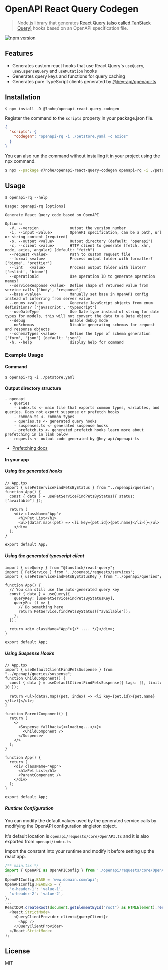 # OpenAPI React Query Codegen

> Node.js library that generates [React Query (also called TanStack Query)](https://tanstack.com/query) hooks based on an OpenAPI specification file.

[![npm version](https://badge.fury.io/js/%407nohe%2Fopenapi-react-query-codegen.svg)](https://badge.fury.io/js/%407nohe%2Fopenapi-react-query-codegen)

## Features

- Generates custom react hooks that use React Query's `useQuery`, `useSuspenseQuery` and `useMutation` hooks
- Generates query keys and functions for query caching
- Generates pure TypeScript clients generated by [@hey-api/openapi-ts](https://github.com/hey-api/openapi-ts)

## Installation

```
$ npm install -D @7nohe/openapi-react-query-codegen
```

Register the command to the `scripts` property in your package.json file.

```json
{
  "scripts": {
    "codegen": "openapi-rq -i ./petstore.yaml -c axios"
  }
}
```

You can also run the command without installing it in your project using the npx command.

```bash
$ npx --package @7nohe/openapi-react-query-codegen openapi-rq -i ./petstore.yaml -c axios
```

## Usage

```
$ openapi-rq --help

Usage: openapi-rq [options]

Generate React Query code based on OpenAPI

Options:
  -V, --version              output the version number
  -i, --input <value>        OpenAPI specification, can be a path, url or string content (required)
  -o, --output <value>       Output directory (default: "openapi")
  -c, --client <value>       HTTP client to generate [fetch, xhr, node, axios, angular] (default: "fetch")
  --request <value>          Path to custom request file
  --format <value>           Process output folder with formatter? ['biome', 'prettier']
  --lint   <value>           Process output folder with linter? ['eslint', 'biome']
  --operationId              Use operation ID to generate operation names?
  --serviceResponse <value>  Define shape of returned value from service calls ['body', 'response']
  --base <value>             Manually set base in OpenAPI config instead of inferring from server value
  --enums <value>            Generate JavaScript objects from enum definitions? ['javascript', 'typescript']
  --useDateType              Use Date type instead of string for date types for models, this will not convert the data to a Date object
  --debug                    Enable debug mode
  --noSchemas                Disable generating schemas for request and response objects
  --schemaTypes <value>      Define the type of schema generation ['form', 'json'] (default: "json")
  -h, --help                 display help for command
```

### Example Usage

#### Command

```
$ openapi-rq -i ./petstore.yaml
```

#### Output directory structure

```
- openapi
  - queries
    - index.ts <- main file that exports common types, variables, and queries. Does not export suspense or prefetch hooks
    - common.ts <- common types
    - queries.ts <- generated query hooks
    - suspenses.ts <- generated suspense hooks
    - prefetch.ts <- generated prefetch hooks learn more about prefetching in in link below
  - requests <- output code generated by @hey-api/openapi-ts
```

- [Prefetching docs](https://tanstack.com/query/latest/docs/framework/react/guides/advanced-ssr#prefetching-and-dehydrating-data)

#### In your app

##### Using the generated hooks

```tsx
// App.tsx
import { usePetServiceFindPetsByStatus } from "../openapi/queries";
function App() {
  const { data } = usePetServiceFindPetsByStatus({ status: ["available"] });

  return (
    <div className="App">
      <h1>Pet List</h1>
      <ul>{data?.map((pet) => <li key={pet.id}>{pet.name}</li>)}</ul>
    </div>
  );
}

export default App;
```

##### Using the generated typescript client

```tsx
import { useQuery } from "@tanstack/react-query";
import { PetService } from "../openapi/requests/services";
import { usePetServiceFindPetsByStatusKey } from "../openapi/queries";

function App() {
  // You can still use the auto-generated query key
  const { data } = useQuery({
    queryKey: [usePetServiceFindPetsByStatusKey],
    queryFn: () => {
      // Do something here
      return PetService.findPetsByStatus(["available"]);
    },
  });

  return <div className="App">{/* .... */}</div>;
}

export default App;
```

##### Using Suspense Hooks

```tsx
// App.tsx
import { useDefaultClientFindPetsSuspense } from "../openapi/queries/suspense";
function ChildComponent() {
  const { data } = useDefaultClientFindPetsSuspense({ tags: [], limit: 10 });

  return <ul>{data?.map((pet, index) => <li key={pet.id}>{pet.name}</li>)}</ul>;
}

function ParentComponent() {
  return (
    <>
      <Suspense fallback={<>loading...</>}>
        <ChildComponent />
      </Suspense>
    </>
  );
}

function App() {
  return (
    <div className="App">
      <h1>Pet List</h1>
      <ParentComponent />
    </div>
  );
}

export default App;
```

##### Runtime Configuration

You can modify the default values used by the generated service calls by modifying the OpenAPI configuration singleton object.

It's default location is `openapi/requests/core/OpenAPI.ts` and it is also exported from `openapi/index.ts`

Import the constant into your runtime and modify it before setting up the react app.

```typescript
/** main.tsx */
import { OpenAPI as OpenAPIConfig } from './openapi/requests/core/OpenAPI';
...
OpenAPIConfig.BASE = 'www.domain.com/api';
OpenAPIConfig.HEADERS = {
  'x-header-1': 'value-1',
  'x-header-2': 'value-2',
};
...
ReactDOM.createRoot(document.getElementById("root") as HTMLElement).render(
  <React.StrictMode>
    <QueryClientProvider client={queryClient}>
      <App />
    </QueryClientProvider>
  </React.StrictMode>
);

```

## License

MIT
